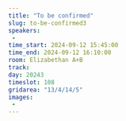 ```yaml
---
title: "To be confirmed"
slug: to-be-confirmed3
speakers:
 - 
time_start: 2024-09-12 15:45:00
time_end: 2024-09-12 16:10:00
room: Elizabethan A+B
track: 
day: 20243
timeslot: 108
gridarea: "13/4/14/5"
images: 
 - 
---
```


